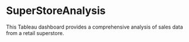 # SuperStoreAnalysis
This Tableau dashboard provides a comprehensive analysis of sales data from a retail superstore.

